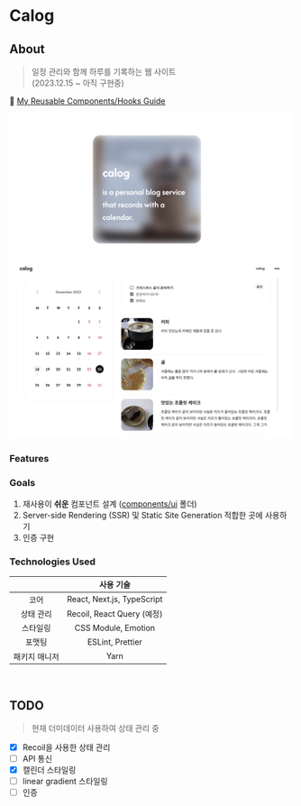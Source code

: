 # Calog

## About

> 일정 관리와 함께 하루를 기록하는 웹 사이트  
> (2023.12.15 ~ 아직 구현중)

📓 [My Reusable Components/Hooks Guide](https://github.com/eunjios/calog/wiki)

![preview](assets/calog-mainpage.png)
![preview](assets/calog-preview.png)

### Features

### Goals

1. 재사용이 **쉬운** 컴포넌트 설계 ([components/ui](components/ui/) 폴더)
2. Server-side Rendering (SSR) 및 Static Site Generation 적합한 곳에 사용하기
3. 인증 구현

### Technologies Used

|               |         사용 기술          |
| :-----------: | :------------------------: |
|     코어      | React, Next.js, TypeScript |
|   상태 관리   | Recoil, React Query (예정) |
|   스타일링    |    CSS Module, Emotion     |
|    포맷팅     |      ESLint, Prettier      |
| 패키지 매니저 |         Yarn         |

<br />

## TODO

> 현재 더미데이터 사용하여 상태 관리 중

- [x] Recoil을 사용한 상태 관리
- [ ] API 통신
- [x] 캘린더 스타일링
- [ ] linear gradient 스타일링
- [ ] 인증
